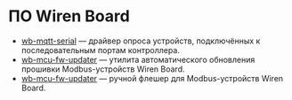 # ПО Wiren Board

* [wb-mqtt-serial](wb-mqtt-serial/index.md) — драйвер опроса устройств, подключённых к последовательным портам контроллера.
* [wb-mcu-fw-updater](wb-mcu-fw-updater/index.md) — утилита автоматического обновления прошивки Modbus-устройств Wiren Board.
* [wb-mcu-fw-updater](wb-mcu-fw-updater/index.md) — ручной флешер для Modbus-устройств Wiren Board.


